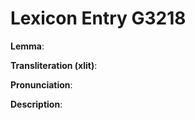 # Lexicon Entry G3218

**Lemma**: 

**Transliteration (xlit)**: 

**Pronunciation**: 

**Description**:

